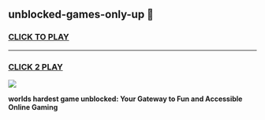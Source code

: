 
## unblocked-games-only-up 👋
<h3>
<a href="https://premium.freeplayer.one?title=unblocked-games-only-up&ref=14F">CLICK TO PLAY</a></h3>
<hr>

<h3>
<a href="https://premium.freeplayer.one?title=unblocked-games-only-up&ref=14F">CLICK 2 PLAY</a>
  
</h3>

<a href="https://premium.freeplayer.one?title=unblocked-games-only-up&ref=12F/"><img src="https://clearcache.store/games.png"></a>


**worlds hardest game unblocked: Your Gateway to Fun and Accessible Online Gaming**

